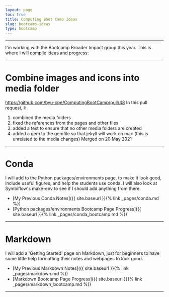 ```yaml
---
layout: page
toc: true
title: Computing Boot Camp Ideas
slug: bootcamp-ideas
type: bootcamp
---
```


---

I'm working with the Bootcamp Broader Impact group this year. This is where I will compile ideas and progress:

---

# Combine images and icons into media folder

https://github.com/byu-cpe/ComputingBootCamp/pull/48
In this pull request, I:
1. combined the media folders
2. fixed the references from the pages and other files
3. added a test to ensure that no other media folders are created
4. added a gem to the gemfile so that jekyll will work on mac (this is unrelated to the media changes)
Merged on 20 May 2021

---

# Conda


I will add to the Python packages/environments page, to make it look good, include useful figures, and help the students use conda. I will also look at Symbiflow's make-env to see if I should add anything from there.
  * [My Previous Conda Notes]({{ site.baseurl }}{% link _pages/conda.md %})
  * [Python packages/environments Bootcamp Page Progress]({{ site.baseurl }}{% link _pages/conda_bootcamp.md %})

---
# Markdown

I will add a 'Getting Started' page on Markdown, just for beginners to have some little help formatting their notes and webpages to look good.
  * [My Previous Markdown Notes]({{ site.baseurl }}{% link _pages/markdown.md %})
  * [Markdown Bootcamp Page Progress]({{ site.baseurl }}{% link _pages/markdown_bootcamp.md %})

---

